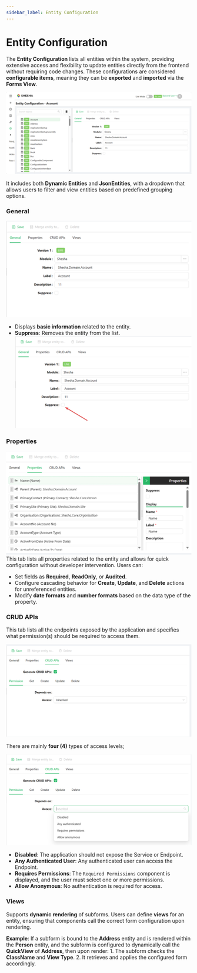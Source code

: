 ```yaml
---
sidebar_label: Entity Configuration
---
```


# Entity Configuration

The **Entity Configuration** lists all entities within the system, providing extensive access and flexibility to update entities directly from the frontend without requiring code changes. These configurations are considered **configurable items**, meaning they can be **exported** and **imported** via the **Forms View**.

![Image](./images/entity-configuration-images/entity_configuration_1.png)


It includes both **Dynamic Entities** and **JsonEntities**, with a dropdown that allows users to filter and view entities based on predefined grouping options.


### General

![Image](./images/entity-configuration-images/entity_configuration_2.png)
- Displays **basic information** related to the entity.
- **Suppress**: Removes the entity from the list.
![Image](./images/entity-configuration-images/entity_configuration_3.png)

### Properties

![Image](./images/entity-configuration-images/entity_configuration_4.png)
This tab lists all properties related to the entity and allows for quick configuration without developer intervention. Users can:
- Set fields as **Required**, **ReadOnly**, or **Audited**.
- Configure cascading behavior for **Create**, **Update**, and **Delete** actions for unreferenced entities.
- Modify **date formats** and **number formats** based on the data type of the property.


### CRUD APIs

This tab lists all the endpoints exposed by the application and specifies what permission(s) should be required to access them.

![Image](./images/entity-configuration-images/entity_configuration_5.png)

There are mainly **four (4)** types of access levels;

![Image](./images/entity-configuration-images/entity_configuration_6.png)


- **Disabled**: The application should not expose the Service or Endpoint.
- **Any Authenticated User**: Any authenticated user can access the Endpoint.
- **Requires Permissions**: The `Required Permissions` component is displayed, and the user must select one or more permissions.
- **Allow Anonymous**: No authentication is required for access.

### Views

Supports **dynamic rendering** of subforms. Users can define **views** for an entity, ensuring that components call the correct form configuration upon rendering.

**Example**:
If a subform is bound to the **Address** entity and is rendered within the **Person** entity, and the subform is configured to dynamically call the **QuickView** of **Address**, then upon render:
        1. The subform checks the **ClassName** and **View Type**.
        2. It retrieves and applies the configured form accordingly.



